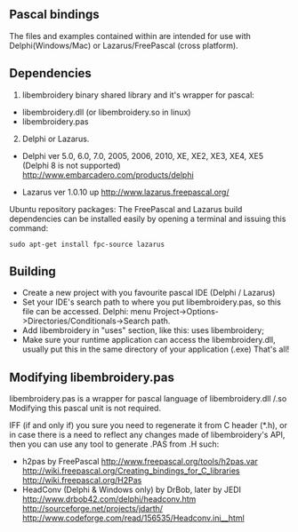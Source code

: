 Pascal bindings
----------------

The files and examples contained within are intended for use with Delphi(Windows/Mac) or Lazarus/FreePascal (cross platform).

Dependencies
------------
1. libembroidery binary shared library and it's wrapper for pascal:
* libembroidery.dll (or libembroidery.so in linux)
* libembroidery.pas

2. Delphi or Lazarus.

* Delphi ver 5.0, 6.0, 7.0, 2005, 2006, 2010, XE, XE2, XE3, XE4, XE5 (Delphi 8 is not supported)
http://www.embarcadero.com/products/delphi

* Lazarus ver 1.0.10 up
http://www.lazarus.freepascal.org/

Ubuntu repository packages:
The FreePascal and Lazarus build dependencies can be installed easily by opening a terminal and issuing this command:
```
sudo apt-get install fpc-source lazarus
```
Building
--------

* Create a new project with you favourite pascal IDE (Delphi / Lazarus)
* Set your IDE's search path to where you put libembroidery.pas, so this file can be accessed.
  Delphi: menu Project->Options->Directories/Conditionals->Search path.
* Add libembroidery in "uses" section, like this:
  uses libembroidery;
* Make sure your runtime application can access the libembroidery.dll, 
  usually put this in the same directory of your application (.exe)
That's all!

Modifying libembroidery.pas
---------------------------

libembroidery.pas is a wrapper for pascal language of libembroidery.dll /.so
Modifying this pascal unit is not required.

IFF (if and only if) you sure you need to regenerate it from C header (*.h), 
or in case there is a need to reflect any changes made of libembroidery's API,
then you can use any tool to generate .PAS from .H such:
* h2pas by FreePascal
http://www.freepascal.org/tools/h2pas.var
http://wiki.freepascal.org/Creating_bindings_for_C_libraries
http://wiki.freepascal.org/H2Pas
* HeadConv (Delphi & Windows only) by DrBob, later by JEDI
http://www.drbob42.com/delphi/headconv.htm
http://sourceforge.net/projects/jdarth/
http://www.codeforge.com/read/156535/Headconv.ini__html

